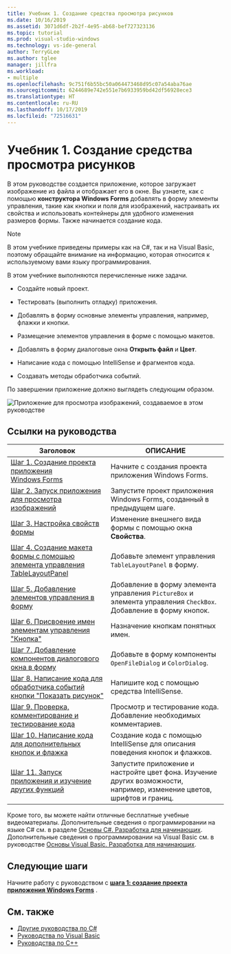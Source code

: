 ```yaml
---
title: Учебник 1. Создание средства просмотра рисунков
ms.date: 10/16/2019
ms.assetid: 3071d6df-2b2f-4e95-ab68-bef727323136
ms.topic: tutorial
ms.prod: visual-studio-windows
ms.technology: vs-ide-general
author: TerryGLee
ms.author: tglee
manager: jillfra
ms.workload:
- multiple
ms.openlocfilehash: 9c751f6b55bc50a064473468d95c07a54aba76ae
ms.sourcegitcommit: 6244689e742e551e7b6933959bd42df56928ece3
ms.translationtype: HT
ms.contentlocale: ru-RU
ms.lasthandoff: 10/17/2019
ms.locfileid: "72516631"
---
```

# <a name="tutorial-1-create-a-picture-viewer"></a>Учебник 1. Создание средства просмотра рисунков

В этом руководстве создается приложение, которое загружает изображение из файла и отображает его в окне. Вы узнаете, как с помощью **конструктора Windows Forms** добавлять в форму элементы управления, такие как кнопки и поля для изображений, настраивать их свойства и использовать контейнеры для удобного изменения размеров формы. Также начинается создание кода.

> [!NOTE]
> В этом учебнике приведены примеры как на C#, так и на Visual Basic, поэтому обращайте внимание на информацию, которая относится к используемому вами языку программирования.

В этом учебнике выполняются перечисленные ниже задачи.

* Создайте новый проект.

* Тестировать (выполнить отладку) приложения.

* Добавлять в форму основные элементы управления, например, флажки и кнопки.

* Размещение элементов управления в форме с помощью макетов.

* Добавлять в форму диалоговые окна **Открыть файл** и **Цвет**.

* Написание кода с помощью IntelliSense и фрагментов кода.

* Создавать методы обработчика событий.

По завершении приложение должно выглядеть следующим образом.

![Приложение для просмотра изображений, создаваемое в этом руководстве](../ide/media/express_pictureviewerdone.png)

## <a name="tutorial-links"></a>Ссылки на руководства

|Заголовок|ОПИСАНИЕ|
|-----------|-----------------|
|[Шаг 1. Создание проекта приложения Windows Forms](../ide/step-1-create-a-windows-forms-application-project.md)|Начните с создания проекта приложения Windows Forms.|
|[Шаг 2. Запуск приложения для просмотра изображений](../ide/step-2-run-your-program.md)|Запустите проект приложения Windows Forms, созданный в предыдущем шаге.|
|[Шаг 3. Настройка свойств формы](../ide/step-3-set-your-form-properties.md)|Изменение внешнего вида формы с помощью окна **Свойства**.|
|[Шаг 4. Создание макета формы с помощью элемента управления TableLayoutPanel](../ide/step-4-lay-out-your-form-with-a-tablelayoutpanel-control.md)|Добавьте элемент управления `TableLayoutPanel` в форму.|
|[Шаг 5. Добавление элементов управления в форму](../ide/step-5-add-controls-to-your-form.md)|Добавление в форму элемента управления `PictureBox` и элемента управления `CheckBox`. Добавление в форму кнопок.|
|[Шаг 6. Присвоение имен элементам управления "Кнопка"](../ide/step-6-name-your-button-controls.md)|Назначение кнопкам понятных имен.|
|[Шаг 7. Добавление компонентов диалогового окна в форму](../ide/step-7-add-dialog-components-to-your-form.md)|Добавьте в форму компоненты `OpenFileDialog` и `ColorDialog`.|
|[Шаг 8. Написание кода для обработчика событий кнопки "Показать рисунок"](../ide/step-8-write-code-for-the-show-a-picture-button-event-handler.md)|Напишите код с помощью средства IntelliSense.|
|[Шаг 9. Проверка, комментирование и тестирование кода](../ide/step-9-review-comment-and-test-your-code.md)|Просмотр и тестирование кода. Добавление необходимых комментариев.|
|[Шаг 10. Написание кода для дополнительных кнопок и флажка](../ide/step-10-write-code-for-additional-buttons-and-a-check-box.md)|Создание кода с помощью IntelliSense для описания поведения кнопок и флажков.|
|[Шаг 11. Запуск приложения и изучение других функций](../ide/step-11-run-your-program-and-try-other-features.md)|Запустите приложение и настройте цвет фона. Изучение других возможности, например, изменение цветов, шрифтов и границ.|

Кроме того, вы можете найти отличные бесплатные учебные видеоматериалы. Дополнительные сведения о программировании на языке C# см. в разделе [Основы C#. Разработка для начинающих](https://channel9.msdn.com/Series/C-Sharp-Fundamentals-Development-for-Absolute-Beginners). Дополнительные сведения о программировании на Visual Basic см. в руководстве [Основы Visual Basic. Разработка для начинающих](https://channel9.msdn.com/Series/Visual-Basic-Development-for-Absolute-Beginners).

## <a name="next-steps"></a>Следующие шаги

Начните работу с руководством с **[шага 1: создание проекта приложения Windows Forms](../ide/step-1-create-a-windows-forms-application-project.md)** .

## <a name="see-also"></a>См. также

* [Другие руководства по C#](/visualstudio/get-started/csharp/)
* [Руководства по Visual Basic](/visualstudio/get-started/visual-basic/)
* [Руководства по C++](/cpp/get-started/tutorial-console-cpp)
